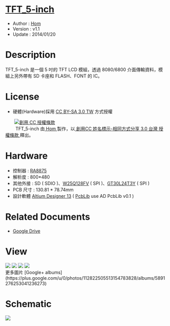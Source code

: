[TFT_5-inch](https://github.com/OpenPCB/TFT_5-inch)
========
* Author  : [Hom](https://github.com/Hom19910422)
* Version : v1.1
* Update  : 2014/01/20

Description
========
TFT_5-inch 是一個 5 吋的 TFT LCD 模組，透過 8080/6800 介面傳輸資料，模組上另外帶有 SD 卡座和 FLASH、FONT 的 IC。

License
========
* 硬體(Hardware)採用 [CC BY-SA 3.0 TW](http://creativecommons.org/licenses/by-sa/3.0/tw/deed.zh_TW) 方式授權 
  
　　<a rel="license" href="http://creativecommons.org/licenses/by-sa/3.0/tw/"><img alt="創用 CC 授權條款" style="border-width:0" src="http://i.creativecommons.org/l/by-sa/3.0/tw/80x15.png" /></a>  
　　<span xmlns:dct="http://purl.org/dc/terms/" property="dct:title"> TFT_5-inch </span>由<a xmlns:cc="http://creativecommons.org/ns#" href="https://plus.google.com/u/0/112822505513154783828/posts" property="cc:attributionName" rel="cc:attributionURL"> Hom </a>製作，以<a rel="license" href="http://creativecommons.org/licenses/by-sa/3.0/tw/deed.zh_TW"> 創用CC 姓名標示-相同方式分享 3.0 台灣 授權條款 </a>釋出。  

Hardware
========
* 控制器 : [RA8875](http://www.raio.com.tw/e%20version/e_product.8875.htm)
* 解析度 : 800*480
* 其他外接 : SD ( SDIO )、[W25Q128FV](http://www.nexflash.com/hq/enu/ProductAndSales/ProductLines/FlashMemory/SerialFlash/W25Q128FV.htm) ( SPI )、[GT30L24T3Y](http://www.genitop.com/Products/indexlist_GT30L24T3Y.html) ( SPI )
* PCB 尺寸 : 130.81 * 78.74mm
* 設計軟體 [Altium Designer 13](http://www.altium.com/en/products/altium-designer) ( [PcbLib](https://github.com/OpenPCB/AltiumDesigner_PcbLibrary) use AD PcbLib v0.1 )

Related Documents
========
* [Google Drive](https://drive.google.com/folderview?id=0BzL2wwAot6oPb3VHZWN2TllIejg&usp=sharing)

View
========
<img src="https://lh5.googleusercontent.com/-FbA5q8IjHqg/UmaeKGzKLbI/AAAAAAAAEj4/RGQVQsP0n7o/s1200/DSC_1568.jpg" />
<img src="https://lh6.googleusercontent.com/-JWDfPuQ3H9I/UmWI5sQ6rlI/AAAAAAAAEcM/aYgIdErttk8/s1200/DSC_1565.jpg" />
<img src="https://lh4.googleusercontent.com/-Nz6npQREsTI/UmWI5sLkBzI/AAAAAAAAEcU/x6UPPj8JTNA/s1200/DSC_1567.jpg" />
<img src="https://lh3.googleusercontent.com/-cxZ-7lHmEH8/UmWI5vMn9uI/AAAAAAAAEcQ/BTMfaaJaUAA/s1200/DSC_1550.jpg" />
<br />
更多圖片 [Google+ albums](https://plus.google.com/u/0/photos/112822505513154783828/albums/5891276253041236273)

Schematic
========
<img src="https://lh6.googleusercontent.com/-pRg6PmDRp8c/UmWXqrVC59I/AAAAAAAAEgI/sadk20Ur_M4/s1600/QCopterMV_Sch.png" />
